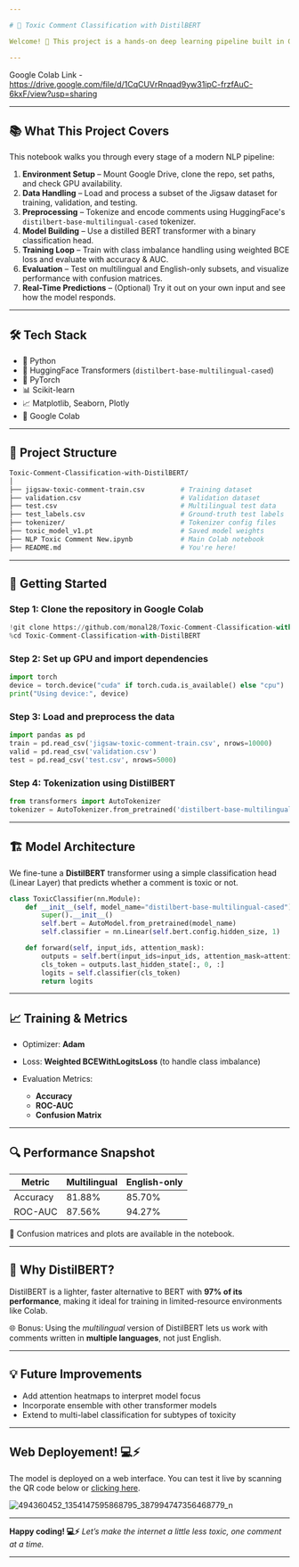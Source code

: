 ```yaml
---

# 🚫 Toxic Comment Classification with DistilBERT

Welcome! 👋 This project is a hands-on deep learning pipeline built in Google Colab for classifying toxic comments using the powerful **DistilBERT** language model. We fine-tune a multilingual transformer on a real-world dataset from the [Jigsaw Toxic Comment Challenge](https://www.kaggle.com/code/tanulsingh077/deep-learning-for-nlp-zero-to-transformers-bert/notebook) to help automatically detect online toxicity in comments.

---
```


Google Colab Link - https://drive.google.com/file/d/1CqCUVrRnqad9yw31ipC-frzfAuC-6kxF/view?usp=sharing

---

## 📚 What This Project Covers

This notebook walks you through every stage of a modern NLP pipeline:

1. **Environment Setup** – Mount Google Drive, clone the repo, set paths, and check GPU availability.
2. **Data Handling** – Load and process a subset of the Jigsaw dataset for training, validation, and testing.
3. **Preprocessing** – Tokenize and encode comments using HuggingFace's `distilbert-base-multilingual-cased` tokenizer.
4. **Model Building** – Use a distilled BERT transformer with a binary classification head.
5. **Training Loop** – Train with class imbalance handling using weighted BCE loss and evaluate with accuracy & AUC.
6. **Evaluation** – Test on multilingual and English-only subsets, and visualize performance with confusion matrices.
7. **Real-Time Predictions** – (Optional) Try it out on your own input and see how the model responds.

---

## 🛠️ Tech Stack

* 🐍 Python
* 🤗 HuggingFace Transformers (`distilbert-base-multilingual-cased`)
* 🧠 PyTorch
* 📊 Scikit-learn
* 📈 Matplotlib, Seaborn, Plotly
* 🚀 Google Colab

---

## 📁 Project Structure

```bash
Toxic-Comment-Classification-with-DistilBERT/
│
├── jigsaw-toxic-comment-train.csv         # Training dataset
├── validation.csv                         # Validation dataset
├── test.csv                               # Multilingual test data
├── test_labels.csv                        # Ground-truth test labels
├── tokenizer/                             # Tokenizer config files
├── toxic_model_v1.pt                      # Saved model weights
├── NLP Toxic Comment New.ipynb            # Main Colab notebook
├── README.md                              # You're here!
```

---

## 🚀 Getting Started

### Step 1: Clone the repository in Google Colab

```python
!git clone https://github.com/monal28/Toxic-Comment-Classification-with-DistilBERT.git
%cd Toxic-Comment-Classification-with-DistilBERT
```

### Step 2: Set up GPU and import dependencies

```python
import torch
device = torch.device("cuda" if torch.cuda.is_available() else "cpu")
print("Using device:", device)
```

### Step 3: Load and preprocess the data

```python
import pandas as pd
train = pd.read_csv('jigsaw-toxic-comment-train.csv', nrows=10000)
valid = pd.read_csv('validation.csv')
test = pd.read_csv('test.csv', nrows=5000)
```

### Step 4: Tokenization using DistilBERT

```python
from transformers import AutoTokenizer
tokenizer = AutoTokenizer.from_pretrained('distilbert-base-multilingual-cased')
```

---

## 🏗️ Model Architecture

We fine-tune a **DistilBERT** transformer using a simple classification head (Linear Layer) that predicts whether a comment is toxic or not.

```python
class ToxicClassifier(nn.Module):
    def __init__(self, model_name="distilbert-base-multilingual-cased"):
        super().__init__()
        self.bert = AutoModel.from_pretrained(model_name)
        self.classifier = nn.Linear(self.bert.config.hidden_size, 1)

    def forward(self, input_ids, attention_mask):
        outputs = self.bert(input_ids=input_ids, attention_mask=attention_mask)
        cls_token = outputs.last_hidden_state[:, 0, :]
        logits = self.classifier(cls_token)
        return logits
```

---

## 📈 Training & Metrics

* Optimizer: **Adam**
* Loss: **Weighted BCEWithLogitsLoss** (to handle class imbalance)
* Evaluation Metrics:

  * **Accuracy**
  * **ROC-AUC**
  * **Confusion Matrix**

---

## 🔍 Performance Snapshot

| Metric   | Multilingual | English-only |
| -------- | ------------ | ------------ |
| Accuracy | 81.88%       | 85.70%       |
| ROC-AUC  | 87.56%       | 94.27%       |

🔵 Confusion matrices and plots are available in the notebook.

---

## 🤔 Why DistilBERT?

DistilBERT is a lighter, faster alternative to BERT with **97% of its performance**, making it ideal for training in limited-resource environments like Colab.

🌐 Bonus: Using the *multilingual* version of DistilBERT lets us work with comments written in **multiple languages**, not just English.

---

## 💡 Future Improvements

* Add attention heatmaps to interpret model focus
* Incorporate ensemble with other transformer models
* Extend to multi-label classification for subtypes of toxicity

---

## **Web Deployement! 💻⚡**
The model is deployed on a web interface. You can test it live by scanning the QR code below or [clicking here](https://shaggy-lot-042991.framer.app).

![494360452_1354147595868795_387994747356468779_n](https://github.com/user-attachments/assets/ebefefdc-a92f-48b8-a212-c0f4218c9b16)

---
**Happy coding! 💻⚡**
*Let’s make the internet a little less toxic, one comment at a time.*

---
